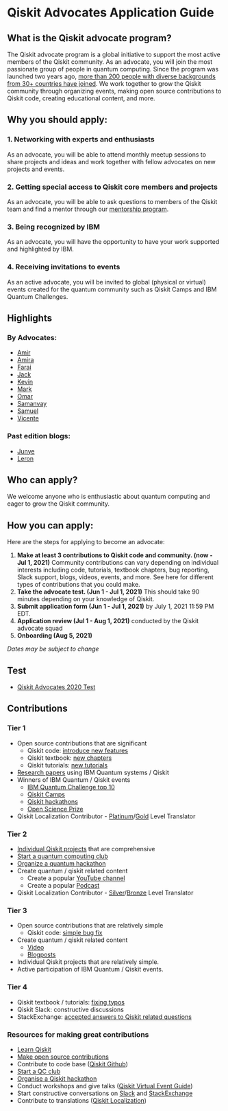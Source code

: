 # Qiskit Advocates Application Guide

## What is the Qiskit advocate program?
The Qiskit advocate program is a global initiative to support the most active members of the Qiskit community. As an advocate, you will join the most passionate group of people in quantum computing. Since the program was launched two years ago, [more than 200 people with diverse backgrounds from  30+ countries have joined](https://qiskit.org/advocates/). We work together to grow the Qiskit community through organizing events, making open source contributions to Qiskit code, creating educational content, and more.

## Why you should apply:

### 1. Networking with experts and enthusiasts
As an advocate, you will be able to attend monthly meetup sessions to share projects and ideas and work together with fellow advocates on new projects and events.

### 2. Getting special access to Qiskit core members and projects
As an advocate, you will be able to ask questions to members of the Qiskit team and find a mentor through our [mentorship program](http://qisk.it/advocate-mentorship).

### 3. Being recognized by IBM
As an advocate, you will have the opportunity to have your work supported and highlighted by IBM.

### 4. Receiving invitations to events
As an active advocate, you will be invited to global (physical or virtual) events created for the quantum community such as Qiskit Camps and IBM Quantum Challenges.

## Highlights

### By Advocates:
- [Amir](https://medium.com/qiskit/ive-worked-in-game-development-my-whole-career-here-s-why-i-m-learning-quantum-computing-41bd179b70f2)
- [Amira](https://medium.com/qiskit/i-worked-in-finance-heres-why-i-m-learning-quantum-computing-9c1ec9b0b4a2)
- [Farai](https://medium.com/qiskit/join-qiskit-advocates-to-expand-your-network-and-grow-a48e390681b6)
- [Jack](https://medium.com/qiskit/benefits-of-the-qiskit-advocate-qiskit-project-access-a9d7824bfd85)
- [Kevin](https://medium.com/qiskit/im-a-maker-and-costume-designer-here-s-why-i-m-learning-quantum-computing-1972a51b43f7)
- [Mark](https://markcunningham.tech/2020/07/07/how-i-got-started-in-the-world-of-quantum-computing-and-my-experiences-so-far-as-a-qiskit-advocate/)
- [Omar](https://medium.com/qiskit/im-a-musician-and-here-s-why-i-m-learning-quantum-computing-db28c2aba7ac)
- [Samanvay](https://medium.com/qiskit/quantum-events-are-even-better-as-a-qiskit-advocate-28e24e72dba9)
- [Samuel](https://visbyrain.medium.com/%ED%95%99%EB%B6%80%EC%83%9D%EC%9D%80-ibm-qiskit-advocate%EB%A5%BC-%EA%BF%88%EA%BE%B8%EB%8A%94%EA%B0%80-767738a3082d)
- [Vicente](https://medium.com/qiskit/why-i-became-a-qiskit-advocate-and-you-should-too-dc4ca7f6c6c5)

### Past edition blogs:
- [Junye](https://medium.com/qiskit/qiskit-advocate-applications-open-today-heres-what-you-can-expect-from-the-program-a1b7878f86b8)
- [Leron](https://medium.com/qiskit/become-a-qiskit-advocate-eb1da2990257)

## Who can apply?
We welcome anyone who is enthusiastic about quantum computing and eager to grow the Qiskit community.

## How you can apply:

Here are the steps for applying to become an advocate:

1. **Make at least 3 contributions to Qiskit code and community. (now - Jul 1, 2021)**
Community contributions can vary depending on individual interests including code, tutorials, textbook chapters, bug reporting, Slack support, blogs, videos, events, and more. See here for different types of contributions that you could make.
1. **Take the advocate test. (Jun 1 - Jul 1, 2021)**
This should take 90 minutes depending on your knowledge of Qiskit.
1. **Submit application form (Jun 1 - Jul 1, 2021)**
by July 1, 2021 11:59 PM EDT.
1. **Application review (Jul 1 - Aug 1, 2021)** conducted by the Qiskit advocate squad
1. **Onboarding (Aug 5, 2021)**

*Dates may be subject to change*

## Test
- [Qiskit Advocates 2020 Test](https://github.com/qiskit-community/qiskit-advocate-test)

## Contributions

### Tier 1
- Open source contributions that are significant
    - Qiskit code: [introduce new features](https://github.com/Qiskit/qiskit-terra/pull/2445)
    - Qiskit textbook: [new chapters](https://github.com/qiskit-community/qiskit-textbook/pull/452)
    - Qiskit tutorials: [new tutorials](https://github.com/Qiskit/qiskit-tutorials/pull/1058)
- [Research papers](https://arxiv.org/abs/2102.01153) using IBM Quantum systems / Qiskit
- Winners of IBM Quantum / Qiskit events
    - [IBM Quantum Challenge top 10](https://www.ibm.com/blogs/research/2020/12/quantum-challenge-fall-results/)
    - [Qiskit Camps](https://medium.com/qiskit/recap-of-qiskit-camp-2019-4d95f07dd179)
    - [Qiskit hackathons](https://medium.com/qiskit/feel-the-rhythm-of-quantum-with-our-qiskit-hackathon-korea-e80c27fdb9f9)
    - [Open Science Prize](https://www.ibm.com/blogs/research/2020/11/open-science-prize/)
- Qiskit Localization Contributor - [Platinum](https://www.credly.com/org/ibm/badge/qiskit-localization-contributor-platinum-level-translator-2021)/[Gold](https://www.credly.com/org/ibm/badge/qiskit-localization-contributor-gold-level-translator-2021) Level Translator

### Tier 2
- [Individual Qiskit projects](https://github.com/jwoehr/qisjob) that are comprehensive
- [Start a quantum computing club](https://medium.com/qiskit/quantum-clubs-could-be-your-ticket-into-the-quantum-computing-field-8a29541384fb)
- [Organize a quantum hackathon](https://slides.com/huangjunye/how-to-organize-a-qiskit-hackathon)
- Create quantum / qiskit related content
    - Create a popular [YouTube channel](https://www.youtube.com/channel/UCzaYH6WeohiHKj3Ih_GdZdQ)
    - Create a popular [Podcast](https://anchor.fm/quantumcomputingnow)
- Qiskit Localization Contributor - [Silver](https://www.credly.com/org/ibm/badge/qiskit-localization-contributor-silver-level-translator-2021)/[Bronze](https://www.credly.com/org/ibm/badge/qiskit-localization-contributor-bronze-level-translator-2021) Level Translator

### Tier 3
- Open source contributions that are relatively simple
    - Qiskit code: [simple bug fix](https://github.com/Qiskit/qiskit-terra/pull/2956)
- Create quantum / qiskit related content
    - [Video](https://www.youtube.com/watch?v=aPCZcv-5qfA)
    - [Blogposts](https://medium.com/@huangjunye/from-qiskit-camp-to-qiskit-hackathon-singapore-6ef42ffcc3b)
- Individual Qiskit projects that are relatively simple.
- Active participation of IBM Quantum / Qiskit events.

### Tier 4
- Qiskit textbook / tutorials: [fixing typos](https://github.com/Qiskit/qiskit-tutorials/pull/1125)
- Qiskit Slack: constructive discussions
- StackExchange: [accepted answers to Qiskit related questions](https://quantumcomputing.stackexchange.com/questions/6326/how-to-calculate-the-fidelity-of-a-certain-gate-of-a-ibmq-device-in-qiskit-using/6361#6361)

### Resources for making great contributions

- [Learn Qiskit](https://qiskit.org/learn/)
- [Make open source contributions](https://medium.com/qiskit/how-do-you-contribute-to-the-qiskit-community-9f4a42cd2500)
- Contribute to code base ([Qiskit Github](https://github.com/Qiskit))
- [Start a QC club](https://medium.com/qiskit/quantum-clubs-could-be-your-ticket-into-the-quantum-computing-field-8a29541384fb)
- [Organise a Qiskit hackathon](https://slides.com/huangjunye/how-to-organize-a-qiskit-hackathon)
- Conduct workshops and give talks ([Qiskit Virtual Event Guide](https://qiskit-community.github.io/virtual-event-guide/)) <!-- add more here and review -->
- Start constructive conversations on [Slack](https://ibm.co/joinqiskitslack) and [StackExchange](https://quantumcomputing.stackexchange.com/)
- Contribute to translations ([Qiskit Localization](https://github.com/qiskit-community/qiskit-translations#to-sign-up-to-participate-in-translations))